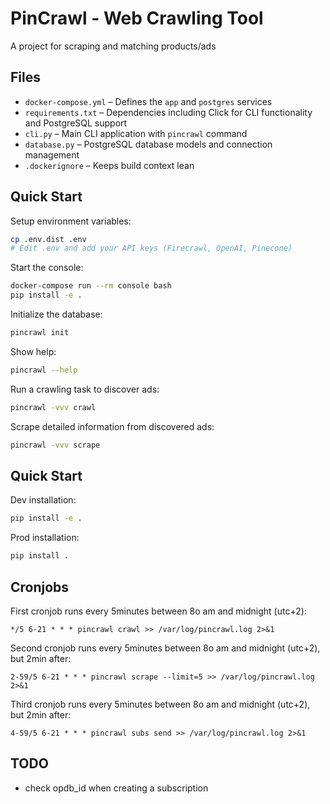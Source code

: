 # PinCrawl - Web Crawling Tool

A project for scraping and matching products/ads

## Files
- `docker-compose.yml` – Defines the `app` and `postgres` services
- `requirements.txt` – Dependencies including Click for CLI functionality and PostgreSQL support
- `cli.py` – Main CLI application with `pincrawl` command
- `database.py` – PostgreSQL database models and connection management
- `.dockerignore` – Keeps build context lean

## Quick Start

Setup environment variables:
```bash
cp .env.dist .env
# Edit .env and add your API keys (Firecrawl, OpenAI, Pinecone)
```

Start the console:
```bash
docker-compose run --rm console bash
pip install -e .
```

Initialize the database:
```bash
pincrawl init
```

Show help:
```bash
pincrawl --help
```

Run a crawling task to discover ads:
```bash
pincrawl -vvv crawl
```

Scrape detailed information from discovered ads:
```bash
pincrawl -vvv scrape
```

## Quick Start

Dev installation:
```bash
pip install -e .
```

Prod installation:
```bash
pip install .
```

## Cronjobs

First cronjob runs every 5minutes between 8o am and midnight (utc+2):

```
*/5 6-21 * * * pincrawl crawl >> /var/log/pincrawl.log 2>&1
```

Second cronjob runs every 5minutes between 8o am and midnight (utc+2), but 2min after:

```
2-59/5 6-21 * * * pincrawl scrape --limit=5 >> /var/log/pincrawl.log 2>&1
```

Third cronjob runs every 5minutes between 8o am and midnight (utc+2), but 2min after:

```
4-59/5 6-21 * * * pincrawl subs send >> /var/log/pincrawl.log 2>&1
```

## TODO

- check opdb_id when creating a subscription